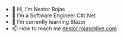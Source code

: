 - 👋 Hi, I’m Nestor Rojas
- 👀 I’m a Software Engineer C#/.Net
- 🌱 I’m currently learning Blazor
- 📫 How to reach me nestor.rojas@live.com

<!---
nestorojas/nestorojas is a ✨ special ✨ repository because its `README.md` (this file) appears on your GitHub profile.
You can click the Preview link to take a look at your changes.
--->

